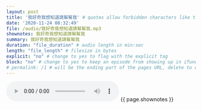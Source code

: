```yaml
---
layout: post
title: '我好奇我想知道請幫幫我' # quotes allow forbidden characters like the colon
date: '2020-11-24 08:32:49'
file: /audio/我好奇我想知道請幫幫我.mp3
shownotes: 我好奇我想知道請幫幫我
summary: 我好奇我想知道請幫幫我
duration: "file_duration" # audio length in min:sec
length: "file_length" # filesize in bytes
explicit: "no" # change to yes to flag with the explicit tag
block: "no" # change to yes to keep an episode from showing up in iTunes
# permalink: /1 # will be the ending part of the pages URL, delete to default to the title
---
```


<audio controls>
<source src="{{site.url}}{{site.baseurl}}{{ page.file }}" type="audio/x-mp3">
Your browser does not support the audio element.
</audio>
{{ page.shownotes }}
